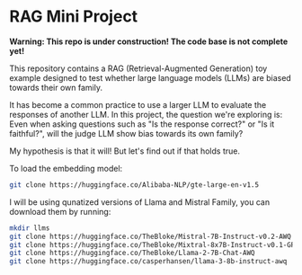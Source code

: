 # RAG Mini Project

**Warning: This repo is under construction! The code base is not complete yet!**

This repository contains a RAG (Retrieval-Augmented Generation) toy example designed to test whether large language models (LLMs) are biased towards their own family.

It has become a common practice to use a larger LLM to evaluate the responses of another LLM. In this project, the question we're exploring is: Even when asking questions such as "Is the response correct?" or "Is it faithful?", will the judge LLM show bias towards its own family?

My hypothesis is that it will! But let's find out if that holds true.

To load the embedding model:

```bash
git clone https://huggingface.co/Alibaba-NLP/gte-large-en-v1.5
```

I will be using qunatized versions of Llama and Mistral Family, you can download them by running:

```bash
mkdir llms
git clone https://huggingface.co/TheBloke/Mistral-7B-Instruct-v0.2-AWQ
git clone https://huggingface.co/TheBloke/Mixtral-8x7B-Instruct-v0.1-GPTQ
git clone https://huggingface.co/TheBloke/Llama-2-7B-Chat-AWQ
git clone https://huggingface.co/casperhansen/llama-3-8b-instruct-awq
```
